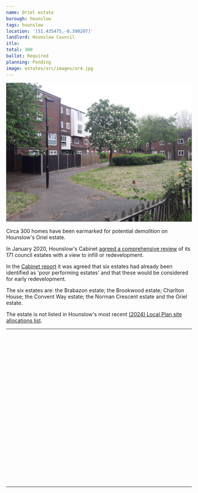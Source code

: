 ```yaml
---
name: Oriel estate 
borough: hounslow 
tags: hounslow
location: '[51.435475,-0.390207]'
landlord: Hounslow Council
itla:
total: 300
ballot: Required
planning: Pending
image: estates/src/images/or4.jpg
---
```

![Oriel estate image](src/images/or4.jpg)

Circa 300 homes have been earmarked for potential demolition on Hounslow's Oriel estate.

In January 2020, Hounslow's Cabinet [agreed a comprehensive review](https://democraticservices.hounslow.gov.uk/documents/s157644/CEX432%20Housing%20Estate%20Regeneration%20Programme.pdf) of its 171 council estates with a view to infill or redevelopment.

In the [Cabinet report](https://democraticservices.hounslow.gov.uk/documents/s157644/CEX432%20Housing%20Estate%20Regeneration%20Programme.pdf) it was agreed that six estates had already been identified as 'poor performing estates' and that these would be considered for early redevelopment.

The six estates are: the Brabazon estate; the Brookwood estate; Charlton House; the Convent Way estate; the Norman Crescent estate and the Oriel estate.

The estate is not listed in Hounslow's most recent [(2024) Local Plan site allocations list](https://lbhounslow.sharepoint.com/sites/InternetLinks/pp/Shared%20Documents/Forms/AllItems.aspx?id=%2Fsites%2FInternetLinks%2Fpp%2FShared%20Documents%2FOther%20%28NOT%20on%20website%29%2FReg%2019%20Local%20Plan%202020%2D2041%20Site%20Allocations%20for%20consultation%20link%20from%20interactive%20Local%20Plan%2FHounslow%20Local%20Plan%202020%2D2041%20Chapter%2012%20%2D%20Site%20Allocations%20%28Reg%2019%29%2Epdf&parent=%2Fsites%2FInternetLinks%2Fpp%2FShared%20Documents%2FOther%20%28NOT%20on%20website%29%2FReg%2019%20Local%20Plan%202020%2D2041%20Site%20Allocations%20for%20consultation%20link%20from%20interactive%20Local%20Plan&p=true&ga=1).

---

<!------------THE CODE BELOW RENDERS THE MAP - DO NOT EDIT! ---------------------------->

<div id="map" style="width: 100%; height: 400px;"></div>

<script>
  var map = L.map('map').setView({{ location }}, 13);
  L.tileLayer('https://tile.openstreetmap.org/{z}/{x}/{y}.png', {
  maxZoom: 19,
attribution: '&copy; <a href="http://www.openstreetmap.org/copyright">OpenStreetMap</a>'
}).addTo(map);
var circle = L.circle({{ location }}, {
    color: 'red',
    fillColor: '#f03',
    fillOpacity: 0.5,
    radius: 500
}).addTo(map);
</script>

---

